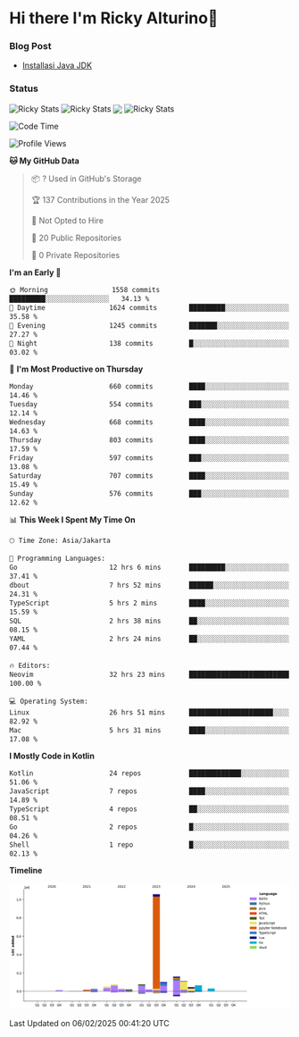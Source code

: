 # Hi there I'm Ricky Alturino👋

### Blog Post

<!-- BLOG-POST-LIST:START -->

- [Installasi Java JDK](https://onirutla.medium.com/installasi-java-jdk-ec701beeb5cb?source=rss-d9d81c918cc9------2)
<!-- BLOG-POST-LIST:END -->

### Status

<img align="center" alt="Ricky Stats" src="https://github-readme-stats.vercel.app/api?username=Alturino&theme=dark&show_icons=true&hide_border=false" />
<img align="center" alt="Ricky Stats" src="https://github-readme-stats.vercel.app/api/top-langs/?username=Alturino&theme=dark&show_icons=true&layout=compact"/>
<img align="center" width="640px" src="https://github-readme-stats.vercel.app/api/wakatime?username=Alturino&layout=compact&hide_border=true&theme=dark">
<img align="center" alt="Ricky Stats" src="https://leetcard.jacoblin.cool/onirutla?border=0&radius=20&ext=activity"/>

<!--START_SECTION:waka-->
![Code Time](http://img.shields.io/badge/Code%20Time-945%20hrs%2042%20mins-blue)

![Profile Views](http://img.shields.io/badge/Profile%20Views-0-blue)

**🐱 My GitHub Data** 

> 📦 ? Used in GitHub's Storage 
 > 
> 🏆 137 Contributions in the Year 2025
 > 
> 🚫 Not Opted to Hire
 > 
> 📜 20 Public Repositories 
 > 
> 🔑 0 Private Repositories 
 > 
**I'm an Early 🐤** 

```text
🌞 Morning                1558 commits        █████████░░░░░░░░░░░░░░░░   34.13 % 
🌆 Daytime                1624 commits        █████████░░░░░░░░░░░░░░░░   35.58 % 
🌃 Evening                1245 commits        ███████░░░░░░░░░░░░░░░░░░   27.27 % 
🌙 Night                  138 commits         █░░░░░░░░░░░░░░░░░░░░░░░░   03.02 % 
```
📅 **I'm Most Productive on Thursday** 

```text
Monday                   660 commits         ████░░░░░░░░░░░░░░░░░░░░░   14.46 % 
Tuesday                  554 commits         ███░░░░░░░░░░░░░░░░░░░░░░   12.14 % 
Wednesday                668 commits         ████░░░░░░░░░░░░░░░░░░░░░   14.63 % 
Thursday                 803 commits         ████░░░░░░░░░░░░░░░░░░░░░   17.59 % 
Friday                   597 commits         ███░░░░░░░░░░░░░░░░░░░░░░   13.08 % 
Saturday                 707 commits         ████░░░░░░░░░░░░░░░░░░░░░   15.49 % 
Sunday                   576 commits         ███░░░░░░░░░░░░░░░░░░░░░░   12.62 % 
```


📊 **This Week I Spent My Time On** 

```text
🕑︎ Time Zone: Asia/Jakarta

💬 Programming Languages: 
Go                       12 hrs 6 mins       █████████░░░░░░░░░░░░░░░░   37.41 % 
dbout                    7 hrs 52 mins       ██████░░░░░░░░░░░░░░░░░░░   24.31 % 
TypeScript               5 hrs 2 mins        ████░░░░░░░░░░░░░░░░░░░░░   15.59 % 
SQL                      2 hrs 38 mins       ██░░░░░░░░░░░░░░░░░░░░░░░   08.15 % 
YAML                     2 hrs 24 mins       ██░░░░░░░░░░░░░░░░░░░░░░░   07.44 % 

🔥 Editors: 
Neovim                   32 hrs 23 mins      █████████████████████████   100.00 % 

💻 Operating System: 
Linux                    26 hrs 51 mins      █████████████████████░░░░   82.92 % 
Mac                      5 hrs 31 mins       ████░░░░░░░░░░░░░░░░░░░░░   17.08 % 
```

**I Mostly Code in Kotlin** 

```text
Kotlin                   24 repos            █████████████░░░░░░░░░░░░   51.06 % 
JavaScript               7 repos             ████░░░░░░░░░░░░░░░░░░░░░   14.89 % 
TypeScript               4 repos             ██░░░░░░░░░░░░░░░░░░░░░░░   08.51 % 
Go                       2 repos             █░░░░░░░░░░░░░░░░░░░░░░░░   04.26 % 
Shell                    1 repo              █░░░░░░░░░░░░░░░░░░░░░░░░   02.13 % 
```



**Timeline**

![Lines of Code chart](https://raw.githubusercontent.com/Alturino/Alturino/main/assets/bar_graph.png)


 Last Updated on 06/02/2025 00:41:20 UTC
<!--END_SECTION:waka-->
